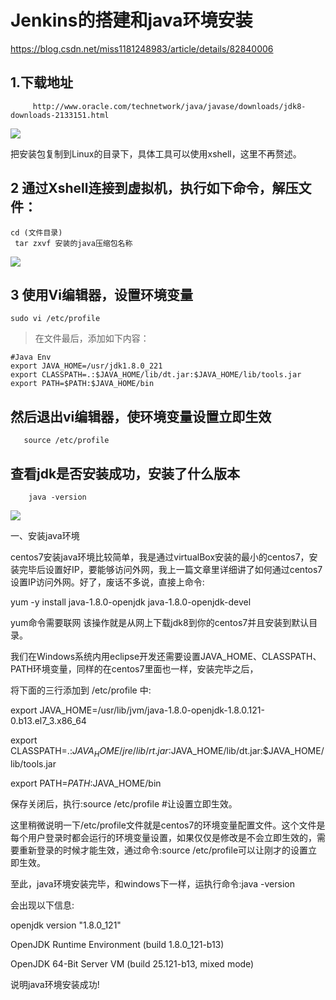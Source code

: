 # Jenkins的搭建和java环境安装

https://blog.csdn.net/miss1181248983/article/details/82840006

## 1.下载地址

         http://www.oracle.com/technetwork/java/javase/downloads/jdk8-downloads-2133151.html

![](img/java/1.png)

把安装包复制到Linux的目录下，具体工具可以使用xshell，这里不再赘述。

## 2 通过Xshell连接到虚拟机，执行如下命令，解压文件：

```
cd (文件目录)
 tar zxvf 安装的java压缩包名称
```

![](img/3.png)

## 3 使用Vi编辑器，设置环境变量


    sudo vi /etc/profile

>在文件最后，添加如下内容：       
```
#Java Env
export JAVA_HOME=/usr/jdk1.8.0_221
export CLASSPATH=.:$JAVA_HOME/lib/dt.jar:$JAVA_HOME/lib/tools.jar
export PATH=$PATH:$JAVA_HOME/bin
```
## 然后退出vi编辑器，使环境变量设置立即生效

       source /etc/profile

## 查看jdk是否安装成功，安装了什么版本

        java -version


![](img/java/2.png)





一、安装java环境

centos7安装java环境比较简单，我是通过virtualBox安装的最小的centos7，安装完毕后设置好IP，要能够访问外网，我上一篇文章里详细讲了如何通过centos7设置IP访问外网。好了，废话不多说，直接上命令:

yum -y install java-1.8.0-openjdk java-1.8.0-openjdk-devel

yum命令需要联网 该操作就是从网上下载jdk8到你的centos7并且安装到默认目录。

我们在Windows系统内用eclipse开发还需要设置JAVA_HOME、CLASSPATH、PATH环境变量，同样的在centos7里面也一样，安装完毕之后，

将下面的三行添加到 /etc/profile 中:

export JAVA_HOME=/usr/lib/jvm/java-1.8.0-openjdk-1.8.0.121-0.b13.el7_3.x86_64

export CLASSPATH=.:$JAVA_HOME/jre/lib/rt.jar:$JAVA_HOME/lib/dt.jar:$JAVA_HOME/lib/tools.jar

export PATH=$PATH:$JAVA_HOME/bin

保存关闭后，执行:source /etc/profile #让设置立即生效。

这里稍微说明一下/etc/profile文件就是centos7的环境变量配置文件。这个文件是每个用户登录时都会运行的环境变量设置，如果仅仅是修改是不会立即生效的，需要重新登录的时候才能生效，通过命令:source /etc/profile可以让刚才的设置立即生效。

至此，java环境安装完毕，和windows下一样，运执行命令:java -version

会出现以下信息:

openjdk version "1.8.0_121"

OpenJDK Runtime Environment (build 1.8.0_121-b13)

OpenJDK 64-Bit Server VM (build 25.121-b13, mixed mode)

说明java环境安装成功!




